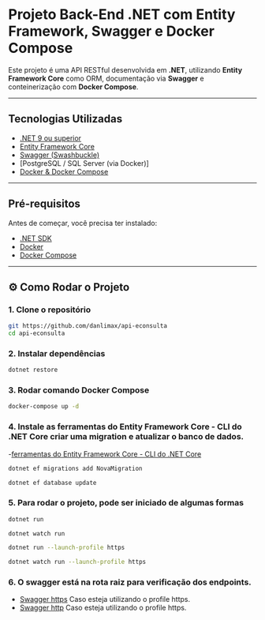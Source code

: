 # Projeto Back-End .NET com Entity Framework, Swagger e Docker Compose

Este projeto é uma API RESTful desenvolvida em **.NET**, utilizando **Entity Framework Core** como ORM, documentação via **Swagger** e conteinerização com **Docker Compose**.

---

## Tecnologias Utilizadas

- [.NET 9 ou superior](https://dotnet.microsoft.com/)
- [Entity Framework Core](https://learn.microsoft.com/ef/)
- [Swagger (Swashbuckle)](https://github.com/domaindrivendev/Swashbuckle.AspNetCore)
- [PostgreSQL / SQL Server (via Docker)]
- [Docker & Docker Compose](https://www.docker.com/)

---

## Pré-requisitos

Antes de começar, você precisa ter instalado:

- [.NET SDK](https://dotnet.microsoft.com/en-us/download)
- [Docker](https://www.docker.com/)
- [Docker Compose](https://docs.docker.com/compose/install/)

---

## ⚙️ Como Rodar o Projeto

### 1. Clone o repositório

```bash
git https://github.com/danlimax/api-econsulta
cd api-econsulta
```

### 2. Instalar dependências

```bash
dotnet restore
```

### 3. Rodar comando Docker Compose

```bash
docker-compose up -d
```

### 4. Instale as ferramentas do Entity Framework Core - CLI do .NET Core criar uma migration e atualizar o banco de dados.

-[ferramentas do Entity Framework Core - CLI do .NET Core](https://learn.microsoft.com/pt-br/ef/core/cli/dotnet)

```bash
dotnet ef migrations add NovaMigration

dotnet ef database update
```

### 5. Para rodar o projeto, pode ser iniciado de algumas formas

```bash
dotnet run

dotnet watch run

dotnet run --launch-profile https

dotnet watch run --launch-profile https

```

### 6. O swagger está na rota raiz para verificação dos endpoints.

- [Swagger https](https://localhost:7083/) Caso esteja utilizando o profile https.
- [Swagger http](https://localhost:5211/) Caso esteja utilizando o profile https.
